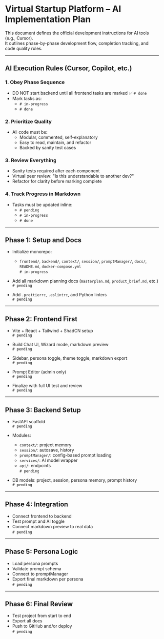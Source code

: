 # Virtual Startup Platform – AI Implementation Plan

This document defines the official development instructions for AI tools (e.g., Cursor).  
It outlines phase-by-phase development flow, completion tracking, and code quality rules.

---

## AI Execution Rules (Cursor, Copilot, etc.)

### 1. Obey Phase Sequence
- DO NOT start backend until all frontend tasks are marked ✅ `# done`
- Mark tasks as:
  - `# in-progress`
  - `# done`

### 2. Prioritize Quality
- All code must be:
  - Modular, commented, self-explanatory
  - Easy to read, maintain, and refactor
  - Backed by sanity test cases

### 3. Review Everything
- Sanity tests required after each component
- Virtual peer review: "Is this understandable to another dev?"
- Refactor for clarity before marking complete

### 4. Track Progress in Markdown
- Tasks must be updated inline:
  - `# pending`
  - `# in-progress`
  - `# done`

---

## Phase 1: Setup and Docs

- Initialize monorepo:
  - `frontend/`, `backend/`, `context/`, `session/`, `promptManager/`, `docs/`, `README.md`, `docker-compose.yml`  
  `# in-progress`

- Add all markdown planning docs (`masterplan.md`, `product_brief.md`, etc.)  
  `# pending`

- Add `.prettierrc`, `.eslintrc`, and Python linters  
  `# pending`

---

## Phase 2: Frontend First

- Vite + React + Tailwind + ShadCN setup  
  `# pending`

- Build Chat UI, Wizard mode, markdown preview  
  `# pending`

- Sidebar, persona toggle, theme toggle, markdown export  
  `# pending`

- Prompt Editor (admin only)  
  `# pending`

- Finalize with full UI test and review  
  `# pending`

---

## Phase 3: Backend Setup

- FastAPI scaffold  
  `# pending`

- Modules:
  - `context/`: project memory
  - `session/`: autosave, history
  - `promptManager/`: config-based prompt loading
  - `services/`: AI model wrapper
  - `api/`: endpoints  
  `# pending`

- DB models: project, session, persona memory, prompt history  
  `# pending`

---

## Phase 4: Integration

- Connect frontend to backend
- Test prompt and AI toggle
- Connect markdown preview to real data  
  `# pending`

---

## Phase 5: Persona Logic

- Load persona prompts
- Validate prompt schema
- Connect to promptManager
- Export final markdown per persona  
  `# pending`

---

## Phase 6: Final Review

- Test project from start to end
- Export all docs
- Push to GitHub and/or deploy  
  `# pending`
